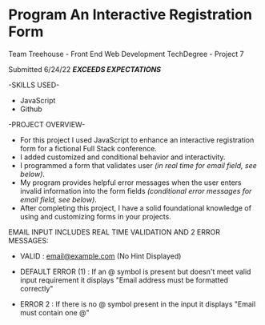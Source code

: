 # Program An Interactive Registration Form
Team Treehouse - Front End Web Development TechDegree - Project 7

Submitted 6/24/22 ***EXCEEDS EXPECTATIONS***

-SKILLS USED-
* JavaScript
* Github

-PROJECT OVERVIEW-
* For this project I used JavaScript to enhance an interactive registration form for a fictional Full Stack conference.
* I added customized and conditional behavior and interactivity.
* I programmed a form that validates user *(in real time for email field, see below)*.
* My program provides helpful error messages when the user enters invalid information into the form fields *(conditional error messages for email field, see below)*.
* After completing this project, I have a solid foundational knowledge of using and customizing forms in your projects.

EMAIL INPUT INCLUDES REAL TIME VALIDATION AND 2 ERROR MESSAGES:

  * VALID : email@example.com (No Hint Displayed)

  * DEFAULT ERROR (1) : If an @ symbol is present but doesn't meet valid input
                            requirement it displays "Email address must be formatted correctly"

  * ERROR 2 : If there is no @ symbol present in the input it displays
                  "Email must contain one @"

